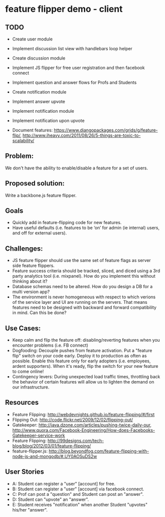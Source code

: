 # feature flipper demo - client

## TODO

* Create user module

* Implement discussion list view with handlebars loop helper
* Create discussion module

* Implement JS flipper for free user registration and then facebook connect 
* Implement question and answer flows for Profs and Students
* Create notification module
* Implement answer upvote
* Implement notification module
* Implement notification upon upvote
* Document features: https://www.djangopackages.com/grids/g/feature-flip/, http://www.iheavy.com/2011/08/26/5-things-are-toxic-to-scalability/

## Problem:

We don't have the ability to enable/disable a feature for a set of users.

## Proposed solution:

Write a backbone.js feature flipper.

## Goals

* Quickly add in feature-flipping code for new features.
* Have useful defaults (i.e. features to be ‘on’ for admin (ie internal) users, and off for external users).

## Challenges:

* JS feature flipper should use the same set of feature flags as server side feature flippers.
* Feature success criteria should be tracked, sliced, and diced using a 3rd party analytics tool (i.e. mixpanel). How do you implement this without thinking about it?
* Database schemas need to be altered. How do you design a DB for a multi version app?
* The environment is never homogeneous with respect to which verions of the service layer and UI are running on the servers. That means features need to be designed with backward and forward compatibility in mind. Can this be done?

## Use Cases:

* Keep calm and flip the feature off: disabling/reverting features when you encounter problems (i.e. FB connect)
* Dogfooding: Decouple pushes from feature activation. Put a "feature flip" switch on your code early. Deploy it to production as often as possible. Enable this feature only for early adopters (i.e. employees, ardent supporters). When it's ready, flip the switch for your new feature to come online!
* Contingency levers: During unexpected load traffic times, throttling back the behavior of certain features will allow us to lighten the demand on our infrastructure.

## Resources

* Feature Flipping: http://webdevnights.github.io/feature-flipping/#/first
* Flipping Out: http://code.flickr.net/2009/12/02/flipping-out/
* Gatekeeper: http://java.dzone.com/articles/pushing-twice-daily-our, http://www.quora.com/Facebook-Engineering/How-does-Facebooks-Gatekeeper-service-work
* Feature Flipping: http://99designs.com/tech-blog/blog/2012/03/01/feature-flipping/
* feature-flipper.js: http://blog.beyondfog.com/feature-flipping-with-node-js-and-mongodb/#.UY0AOSuDS2w

## User Stories

* A: Student can register a "user" [account] for free.
* B: Student can register a "user" [account] via facebook connect.
* C: Prof can post a "question" and Student can post an "answer".
* D: Student can "upvote" an "answer".
* E: Student receives "notification" when another Student "upvotes" his/her "answer".